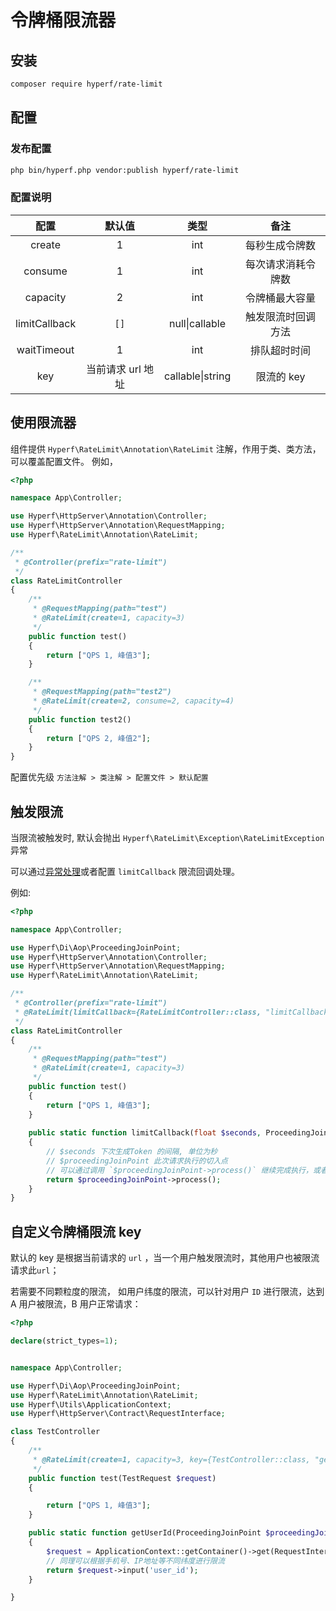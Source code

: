 # 令牌桶限流器

## 安装

```bash
composer require hyperf/rate-limit
```

## 配置

### 发布配置

```bash
php bin/hyperf.php vendor:publish hyperf/rate-limit
```

### 配置说明

|  配置          | 默认值 | 类型 |       备注        |
|:--------------:|:------:|:--------------:|:-------------------:|
| create         | 1      |int| 每秒生成令牌数      |
| consume        | 1      |int| 每次请求消耗令牌数  |
| capacity       | 2      |int| 令牌桶最大容量      |
| limitCallback  | `[]`   |null\|callable| 触发限流时回调方法  |
| waitTimeout    | 1      |int| 排队超时时间        |
| key            | 当前请求 url 地址     |callable\|string| 限流的 key        |

## 使用限流器

组件提供 `Hyperf\RateLimit\Annotation\RateLimit` 注解，作用于类、类方法，可以覆盖配置文件。 例如，

```php
<?php

namespace App\Controller;

use Hyperf\HttpServer\Annotation\Controller;
use Hyperf\HttpServer\Annotation\RequestMapping;
use Hyperf\RateLimit\Annotation\RateLimit;

/**
 * @Controller(prefix="rate-limit")
 */
class RateLimitController
{
    /**
     * @RequestMapping(path="test")
     * @RateLimit(create=1, capacity=3)
     */
    public function test()
    {
        return ["QPS 1, 峰值3"];
    }

    /**
     * @RequestMapping(path="test2")
     * @RateLimit(create=2, consume=2, capacity=4)
     */
    public function test2()
    {
        return ["QPS 2, 峰值2"];
    }
}
``` 
配置优先级 `方法注解 > 类注解 > 配置文件 > 默认配置`

## 触发限流
当限流被触发时, 默认会抛出 `Hyperf\RateLimit\Exception\RateLimitException` 异常

可以通过[异常处理](zh-cn/exception-handler.md)或者配置 `limitCallback` 限流回调处理。

例如:
```php
<?php

namespace App\Controller;

use Hyperf\Di\Aop\ProceedingJoinPoint;
use Hyperf\HttpServer\Annotation\Controller;
use Hyperf\HttpServer\Annotation\RequestMapping;
use Hyperf\RateLimit\Annotation\RateLimit;

/**
 * @Controller(prefix="rate-limit")
 * @RateLimit(limitCallback={RateLimitController::class, "limitCallback"})
 */
class RateLimitController
{
    /**
     * @RequestMapping(path="test")
     * @RateLimit(create=1, capacity=3)
     */
    public function test()
    {
        return ["QPS 1, 峰值3"];
    }
    
    public static function limitCallback(float $seconds, ProceedingJoinPoint $proceedingJoinPoint)
    {
        // $seconds 下次生成Token 的间隔, 单位为秒
        // $proceedingJoinPoint 此次请求执行的切入点
        // 可以通过调用 `$proceedingJoinPoint->process()` 继续完成执行，或者自行处理
        return $proceedingJoinPoint->process();
    }
}
```

## 自定义令牌桶限流 key

默认的 key 是根据当前请求的 `url` ，当一个用户触发限流时，其他用户也被限流请求此`url`；

若需要不同颗粒度的限流， 如用户纬度的限流，可以针对用户 `ID` 进行限流，达到 A 用户被限流，B 用户正常请求：

```php
<?php

declare(strict_types=1);


namespace App\Controller;

use Hyperf\Di\Aop\ProceedingJoinPoint;
use Hyperf\RateLimit\Annotation\RateLimit;
use Hyperf\Utils\ApplicationContext;
use Hyperf\HttpServer\Contract\RequestInterface;

class TestController
{
    /**
     * @RateLimit(create=1, capacity=3, key={TestController::class, "getUserId"})
     */
    public function test(TestRequest $request)
    {

        return ["QPS 1, 峰值3"];
    }

    public static function getUserId(ProceedingJoinPoint $proceedingJoinPoint)
    {
        $request = ApplicationContext::getContainer()->get(RequestInterface::class);
        // 同理可以根据手机号、IP地址等不同纬度进行限流
        return $request->input('user_id');
    }

}

```
